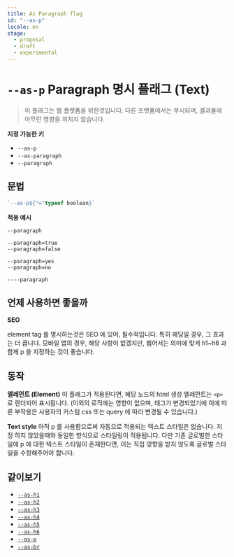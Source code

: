 ```yaml
---
title: As Paragraph flag
id: "--as-p"
locale: en
stage:
  - proposal
  - draft
  - experimental
---
```


# `--as-p` Paragraph 명시 플래그 (Text)

> 이 플래그는 웹 플랫폼을 위한것입니다. 다른 프랫폼에서는 무시되며, 결과물에 아무런 영향을 끼치지 않습니다.

**지정 가능한 키**

- `--as-p`
- `--as-paragraph`
- `--paragraph`

## 문법

```ts
`--as-p${"="typeof boolean}`
```

**적용 예시**

```
--paragraph

--paragraph=true
--paragraph=false

--paragraph=yes
--paragraph=no

----paragraph
```

## 언제 사용하면 좋을까

<!-- shared content between h1~h6 -->

**SEO**

element tag 를 명시하는것은 SEO 에 있어, 필수적입니다. 특히 헤딩일 경우, 그 효과는 더 큽니다.
모바일 앱의 경우, 해당 사항이 없겠지만, 웹어서는 의미에 맞게 h1~h6 과 함께 p 을 지정하는 것이 좋습니다.

## 동작

**엘레먼트 (Element)**
이 플래그가 적용된다면, 해당 노드의 html 생성 엘레먼트는 `<p>` 로 렌더되어 표시됩니다. (이외의 로직에는 영향이 없으며, 태그가 변경되었기에 이에 따른 부작용은 사용자의 커스텀 css 또는 query 에 따라 변경될 수 있습니다.)

**Text style**
아직 p 를 사용함으로써 자동으로 적용되는 텍스트 스타일은 없습니다. 지정 하지 않았을때와 동일한 방식으로 스타일링이 적용됩니다. 다만 기존 글로벌한 스타일에 p 에 대한 텍스트 스타일이 존재한다면, 이는 직접 영향을 받지 않도록 글로벌 스타일을 수정해주어야 합니다.

## 같이보기

- [`--as-h1`](./--as-h1)
- [`--as-h2`](./--as-h2)
- [`--as-h3`](./--as-h3)
- [`--as-h4`](./--as-h4)
- [`--as-h5`](./--as-h5)
- [`--as-h6`](./--as-h6)
- [`--as-p`](./--as-p)
- [`--as-br`](./--as-br)
